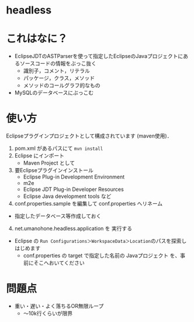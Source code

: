 headless
========

# これはなに？
* EclipseJDTのASTParserを使って指定したEclipseのJavaプロジェクトにあるソースコードの情報をぶっこ抜く
    * 識別子，コメント，リテラル
    * パッケージ，クラス，メソッド
    * メソッドのコールグラフ的なもの
* MySQLのデータベースにぶっこむ

# 使い方
Eclipseプラグインプロジェクトとして構成されています (maven使用)．

1. pom.xml があるパスにて `mvn install`
2. Eclipse にインポート 
    - Maven Project として
2. 要Eclipseプラグインインストール
    - Eclipse Plug-in Development Environment 
    - m2e
    - Eclipse JDT Plug-in Developer Resources
    - Eclipse Java development tools など
3. conf.properties.sample を編集して conf.properties へリネーム
  - 指定したデータベース等作成しておく  
4. net.umanohone.headless.application を 実行する
  - Eclipse の `Run Configurations＞WorkspaceData＞Location`のパスを探索しはじめます
    - conf.properties の target で指定した名前の Javaプロジェクト を、事前にそこへおいてください

# 問題点
* 重い・遅い・よく落ちるOR無限ループ
  * 〜10k行くらいが限界
